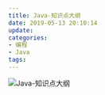 ```yaml
---
title: Java-知识点大纲
date: 2019-05-13 20:10:14
update:
categories:
- 编程
- Java
tags:
---
```


![Java-知识点大纲](https://raw.githubusercontent.com/itwangxiang/docs/master/mind/Java.png)